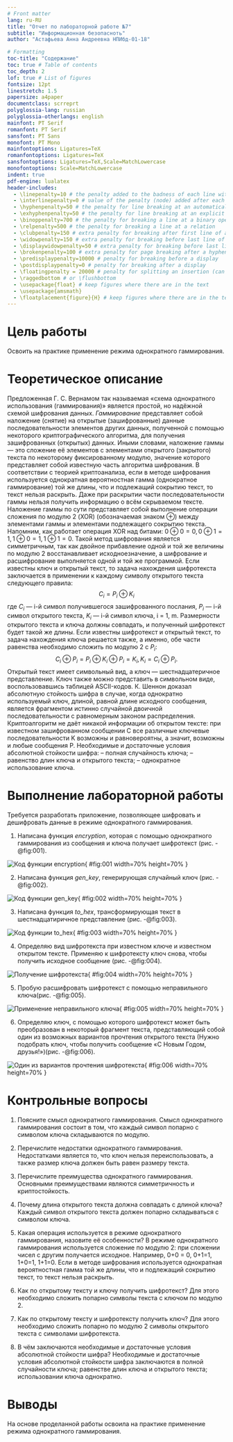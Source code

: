 ```yaml
---
# Front matter
lang: ru-RU
title: "Отчет по лабораторной работе №7"
subtitle: "Информационная безопасноть"
author: "Астафьева Анна Андреевна НПИбд-01-18"

# Formatting
toc-title: "Содержание"
toc: true # Table of contents
toc_depth: 2
lof: true # List of figures
fontsize: 12pt
linestretch: 1.5
papersize: a4paper
documentclass: scrreprt
polyglossia-lang: russian
polyglossia-otherlangs: english
mainfont: PT Serif
romanfont: PT Serif
sansfont: PT Sans
monofont: PT Mono
mainfontoptions: Ligatures=TeX
romanfontoptions: Ligatures=TeX
sansfontoptions: Ligatures=TeX,Scale=MatchLowercase
monofontoptions: Scale=MatchLowercase
indent: true
pdf-engine: lualatex
header-includes:
  - \linepenalty=10 # the penalty added to the badness of each line within a paragraph (no associated penalty node) Increasing the υalue makes tex try to haυe fewer lines in the paragraph.
  - \interlinepenalty=0 # υalue of the penalty (node) added after each line of a paragraph.
  - \hyphenpenalty=50 # the penalty for line breaking at an automatically inserted hyphen
  - \exhyphenpenalty=50 # the penalty for line breaking at an explicit hyphen
  - \binoppenalty=700 # the penalty for breaking a line at a binary operator
  - \relpenalty=500 # the penalty for breaking a line at a relation
  - \clubpenalty=150 # extra penalty for breaking after first line of a paragraph
  - \widowpenalty=150 # extra penalty for breaking before last line of a paragraph
  - \displaywidowpenalty=50 # extra penalty for breaking before last line before a display math
  - \brokenpenalty=100 # extra penalty for page breaking after a hyphenated line
  - \predisplaypenalty=10000 # penalty for breaking before a display
  - \postdisplaypenalty=0 # penalty for breaking after a display
  - \floatingpenalty = 20000 # penalty for splitting an insertion (can only be split footnote in standard LaTeX)
  - \raggedbottom # or \flushbottom
  - \usepackage{float} # keep figures where there are in the text
  - \usepackage{amsmath}
  - \floatplacement{figure}{H} # keep figures where there are in the text
---
```


# Цель работы

Освоить на практике применение режима однократного гаммирования.

# Теоретическое описание

Предложенная Г. С. Вернамом так называемая «схема однократного использования (гаммирования)» является простой, но надёжной схемой шифрования данных. 
*Гаммирование* представляет собой наложение (снятие) на открытые (зашифрованные) данные последовательности элементов других данных, полученной с помощью некоторого криптографического алгоритма, для получения зашифрованных (открытых) данных. Иными словами, наложение гаммы — это сложение её элементов с элементами открытого (закрытого) текста по некоторому фиксированному модулю, значение которого представляет собой известную часть алгоритма шифрования.
В соответствии с теорией криптоанализа, если в методе шифрования используется однократная вероятностная гамма (однократное гаммирование)
той же длины, что и подлежащий сокрытию текст, то текст нельзя раскрыть. Даже при раскрытии части последовательности гаммы нельзя получить информацию о всём скрываемом тексте.
Наложение гаммы по сути представляет собой выполнение операции сложения по модулю 2 (XOR) (обозначаемая знаком $\oplus$) между элементами гаммы и элементами подлежащего сокрытию текста. Напомним, как работает операция XOR над битами: $0 \oplus 0 = 0, 0 \oplus 1 = 1, 1 \oplus 0 = 1, 1 \oplus 1 = 0$.
Такой метод шифрования является симметричным, так как двойное прибавление одной и той же величины по модулю 2 восстанавливает исходноезначение, а шифрование и расшифрование выполняется одной и той же программой.
Если известны ключ и открытый текст, то задача нахождения шифротекста заключается в применении к каждому символу открытого текста следующего правила:
$$C_i = P_i \oplus K_i$$
где $C_i$ — i-й символ получившегося зашифрованного послания, $P_i$ — i-й символ открытого текста, $K_i$ — i-й символ ключа, i = 1, m. Размерности открытого текста и ключа должны совпадать, и полученный шифротекст будет такой же длины.
Если известны шифротекст и открытый текст, то задача нахождения ключа решается также, а именно, обе части равенства необходимо сложить по модулю 2 с $P_i$:
$$C_i \oplus P_i = P_i \oplus K_i \oplus P_i = K_i, K_i = C_i \oplus P_i.$$
Открытый текст имеет символьный вид, а ключ — шестнадцатеричное представление. Ключ также можно представить в символьном виде, воспользовавшись таблицей ASCII-кодов.
К. Шеннон доказал абсолютную стойкость шифра в случае, когда однократно используемый ключ, длиной, равной длине исходного сообщения, является фрагментом истинно случайной двоичной последовательности с равномерным законом распределения. Криптоалгоритм не даёт никакой информации об открытом тексте: при известном зашифрованном сообщении C все различные ключевые последовательности K возможны и равновероятны, а значит, возможны и любые сообщения P.
Необходимые и достаточные условия абсолютной стойкости шифра:
– полная случайность ключа;
– равенство длин ключа и открытого текста;
– однократное использование ключа.


# Выполнение лабораторной работы

Требуется разработать приложение, позволяющее шифровать и дешифровать данные в режиме однократного гаммирования.
1. Написана функция *encryption*, которая с помощью однократного гаммирования из сообщения и ключа получает шифротекст (рис. -@fig:001). 

![Код функции *encryption*](image/1.png){ #fig:001 width=70% height=70% }

2. Написана функция *gen_key*, генерирующая случайный ключ (рис. -@fig:002).

![Код функции *gen_key*](image/2.png){ #fig:002 width=70% height=70% }

3. Написана функция *to_hex*, трансформирующая текст в шестнадцатиричное представление (рис. -@fig:003). 

![Код функции *to_hex*](image/3.png){ #fig:003 width=70% height=70% }

4. Определяю вид шифротекста при известном ключе и известном открытом тексте. Применяю к шифротексту ключ снова, чтобы получить исходное сообщение (рис. -@fig:004). 

![Получение шифротекста](image/4.png){ #fig:004 width=70% height=70% }

5. Пробую расшифровать шифротекст с помощью неправильного ключа(рис. -@fig:005). 

![Применение неправильного ключа](image/5.png){ #fig:005 width=70% height=70% }

6. Определяю ключ, с помощью которого шифротекст может быть преобразован в некоторый фрагмент текста, представляющий собой один из
возможных вариантов прочтения открытого текста (Нужно подобрать ключ, чтобы получить сообщение «С Новым Годом,
друзья!»)(рис. -@fig:006). 

![Один из вариантов прочтения шифротекста](image/6.png){ #fig:006 width=70% height=70% }


# Контрольные вопросы

1. Поясните смысл однократного гаммирования.
Смысл однократного гаммирования состоит в том, что каждый символ попарно с символом ключа складываются по модулю.

2. Перечислите недостатки однократного гаммирования.
Недостатками является то, что ключ нельзя переиспользовать,  а также размер ключа должен быть равен размеру текста.

3. Перечислите преимущества однократного гаммирования.
Основными преимуществами являются симметричность и криптостойкость. 

4. Почему длина открытого текста должна совпадать с длиной ключа?
Каждый символ открытого текста должен попарно складываться с символом ключа.

5. Какая операция используется в режиме однократного гаммирования, назовите её особенности?
В режиме однократного гаммирования используется сложение по модулю 2: при сложении чисел с другим получается исходное. Например, 0+0 = 0, 0+1=1, 1+0=1, 1+1=0. Если в методе шифрования используется однократная вероятностная гамма той же длины, что и подлежащий сокрытию текст, то текст нельзя раскрыть.

6. Как по открытому тексту и ключу получить шифротекст?
Для этого необходимо сложить попарно символы текста с ключом по модулю 2.

7. Как по открытому тексту и шифротексту получить ключ?
Для этого необходимо сложить попарно по модулю 2 символы открытого текста с символами шифротекста.

8. В чём заключаются необходимые и достаточные условия абсолютной стойкости шифра?
Необходимые и достаточные условия абсолютной стойкости шифра заключаются в полной случайности ключа; равенстве длин ключа и открытого текста; использовании ключа однократно.



# Выводы

На основе проделанной работы освоила на практике применение режима однократного гаммирования.